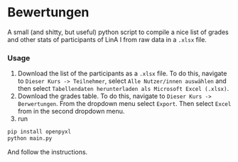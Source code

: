 # Bewertungen
A small (and shitty, but useful) python script to compile a nice list of grades and other stats of participants of LinA I from raw data in a `.xlsx` file.
### Usage

1. Download the list of the participants as a `.xlsx` file. To do this, navigate to `Dieser Kurs -> Teilnehmer`, select `Alle Nutzer/innen auswählen` and then select `Tabellendaten herunterladen als Microsoft Excel (.xlsx)`.
2. Download the grades table. To do this, navigate to `Dieser Kurs -> Berwertungen`. From the dropdown menu select `Export`. Then select `Excel` from in the second dropdown menu.
3. run 
```bash
pip install openpyxl
python main.py
``` 
And follow the instructions.
